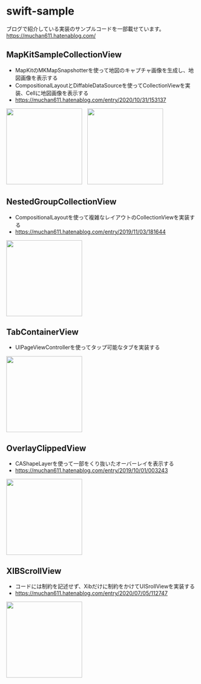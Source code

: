 # swift-sample

ブログで紹介している実装のサンプルコードを一部載せています。<br/>
https://muchan611.hatenablog.com/

## MapKitSampleCollectionView

- MapKitのMKMapSnapshotterを使って地図のキャプチャ画像を生成し、地図画像を表示する
- CompositionalLayoutとDiffableDataSourceを使ってCollectionViewを実装、Cellに地図画像を表示する
- https://muchan611.hatenablog.com/entry/2020/10/31/153137

<img src="https://i.gyazo.com/48f380343f0c34038c6375d378775af7.png" width=200>　<img src="https://i.gyazo.com/f888bef3362410309bf2a67f9cba57da.png" width=200>


## NestedGroupCollectionView

- CompositionalLayoutを使って複雑なレイアウトのCollectionViewを実装する
- https://muchan611.hatenablog.com/entry/2019/11/03/181644

<img src="https://gyazo.com/ecbb99e1bc9d5084e55e06c281a9c141.png" width=200>


## TabContainerView

- UIPageViewControllerを使ってタップ可能なタブを実装する

<img src="https://i.gyazo.com/b4e7091bfdb6e7d6719168d5cc85ca64.gif" width=200>


## OverlayClippedView

- CAShapeLayerを使って一部をくり抜いたオーバーレイを表示する
- https://muchan611.hatenablog.com/entry/2019/10/01/003243

<img src="https://i.gyazo.com/3ece88db9313d924a2f2b45718498fa0.gif" width=200>

## XIBScrollView

- コードには制約を記述せず、Xibだけに制約をかけてUISrollViewを実装する
- https://muchan611.hatenablog.com/entry/2020/07/05/112747

<img src="https://i.gyazo.com/c17ea0029aa7db50be66508e067f54d9.png" width=200>
